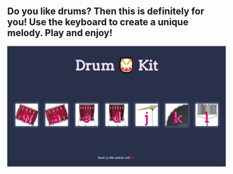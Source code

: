 ## Do you like drums? Then this is definitely for you! Use the keyboard to create a unique melody. Play and enjoy!


![view](https://github.com/LyudmilaNevedomskaya/Drum-Kit/blob/master/docs/Screenshot%20(7).png)
